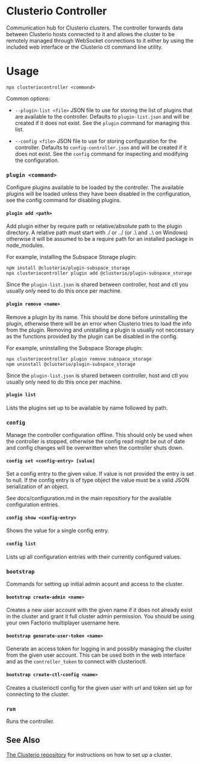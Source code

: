 # Clusterio Controller

Communication hub for Clusterio clusters.
The controller forwards data between Clusterio hosts connected to it and allows the cluster to be remotely managed through WebSocket connections to it either by using the included web interface or the Clusterio ctl command line utility.


# Usage

    npx clusteriocontroller <command>

Common options:

 * `--plugin-list <file>` JSON file to use for storing the list of plugins that are available to the controller.
   Defaults to `plugin-list.json` and will be created if it does not exist.
   See the `plugin` command for managing this list.

 * `--config <file>` JSON file to use for storing configuration for the controller.
   Defaults to `config-controller.json` and will be created if it does not exist.
   See the `config` command for inspecting and modifying the configuration.


### `plugin <command>`

Configure plugins available to be loaded by the controller.
The available plugins will be loaded unless they have been disabled in the configuration, see the config command for disabling plugins.


#### `plugin add <path>`

Add plugin either by require path or relative/absolute path to the plugin directory.
A relative path must start with ./ or ../ (or .\ and ..\ on Windows) otherwise it will be assumed to be a require path for an installed package in node_modules.

For example, installing the Subspace Storage plugin:

    npm install @clusterio/plugin-subspace_storage
    npx clusteriocontroller plugin add @clusterio/plugin-subspace_storage

Since the `plugin-list.json` is shared between controller, host and ctl you usually only need to do this once per machine.


#### `plugin remove <name>`

Remove a plugin by its name.
This should be done before uninstalling the plugin, otherwise there will be an error when Clusterio tries to load the info from the plugin.
Removing and unistalling a plugin is usually not neccessary as the functions provided by the plugin can be disabled in the config.

For example, uninstalling the Subspace Storage plugin:

    npx clusteriocontroller plugin remove subspace_storage
    npm uninstall @clusterio/plugin-subspace_storage

Since the `plugin-list.json` is shared between controller, host and ctl you usually only need to do this once per machine.


#### `plugin list`

Lists the plugins set up to be available by name followed by path.


### `config`

Manage the controller configuration offline.
This should only be used when the controller is stopped, otherwise the config read might be out of date and config changes will be overwritten when the controller shuts down.


#### `config set <config-entry> [value]`

Set a config entry to the given value.
If value is not provided the entry is set to null.
If the config entry is of type object the value must be a valid JSON serialization of an object.

See docs/configuration.md in the main repositiory for the available configuration entries.


#### `config show <config-entry>`

Shows the value for a single config entry.


#### `config list`

Lists up all configuration entries with their currently configured values.


### `bootstrap`

Commands for setting up initial admin acount and access to the cluster.


#### `bootstrap create-admin <name>`

Creates a new user account with the given name if it does not already exist in the cluster and grant it full cluster admin permission.
You should be using your own Factorio multiplayer username here.


#### `bootstrap generate-user-token <name>`

Generate an access token for logging in and possibly managing the cluster from the given user account.
This can be used both in the web interface and as the `controller_token` to connect with clusterioctl.


#### `bootstrap create-ctl-config <name>`

Creates a clusterioctl config for the given user with url and token set up for connecting to the cluster.


### `run`

Runs the controller.


## See Also

[The Clusterio repository](https://github.com/clusterio/clusterio) for instructions on how to set up a cluster.
